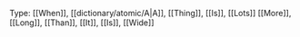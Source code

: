 Type: [[When]], [[dictionary/atomic/A|A]], [[Thing]], [[Is]], [[Lots]] [[More]], [[Long]], [[Than]], [[It]], [[Is]], [[Wide]]